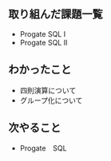 ## 取り組んだ課題一覧
- Progate SQL Ⅰ
- Progate SQL Ⅱ

## わかったこと
- 四則演算について
- グループ化について

## 次やること
- Progate　SQL
  